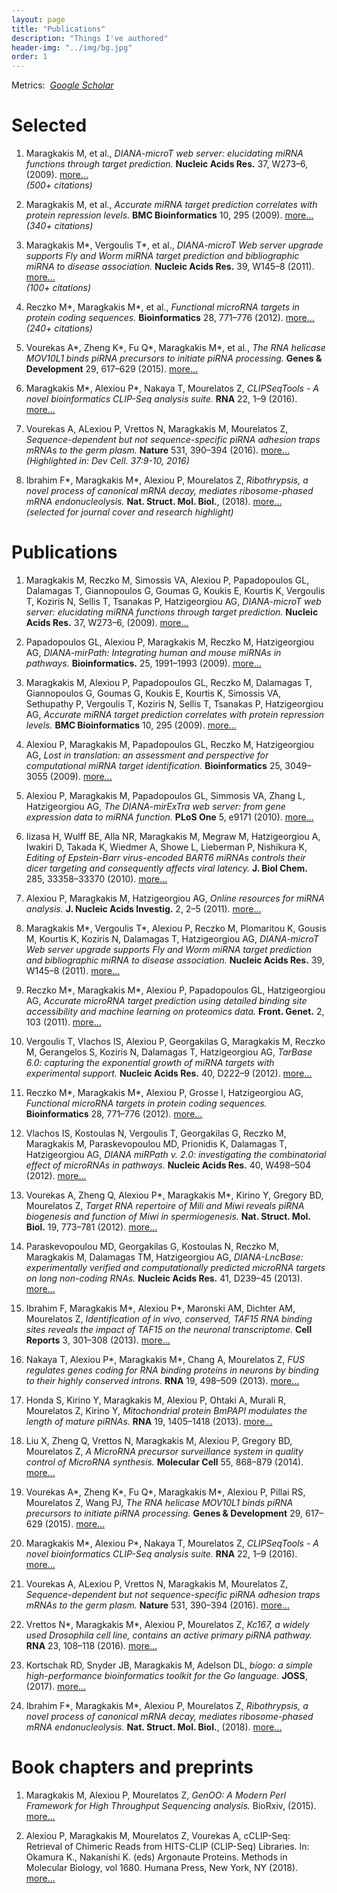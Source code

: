 ```yaml
---
layout: page
title: "Publications"
description: "Things I've authored"
header-img: "../img/bg.jpg"
order: 1
---
```


Metrics: &nbsp;*[Google Scholar](https://scholar.google.com/citations?user=F3yZjVMAAAAJ)*
<br>

# Selected
1.  Maragkakis M, et al., *DIANA-microT web server: elucidating miRNA
functions through target prediction.* **Nucleic Acids Res.** 37, W273–6,
(2009).
[more...](http://nar.oxfordjournals.org/content/37/suppl_2/W273.abstract)<br/>
*(500+ citations)*

1.  Maragkakis M, et al., *Accurate miRNA target prediction correlates with
protein repression levels.* **BMC Bioinformatics** 10, 295 (2009).
[more...](http://bmcbioinformatics.biomedcentral.com/articles/10.1186/1471-2105-10-295)<br/>
*(340+ citations)*

1.  Maragkakis M\*, Vergoulis T\*, et al., *DIANA-microT Web server upgrade
supports Fly and Worm miRNA target prediction and bibliographic miRNA to
disease association.* **Nucleic Acids Res.** 39, W145–8 (2011).
[more...](http://nar.oxfordjournals.org/content/39/suppl_2/W145.abstract)<br/>
*(100+ citations)*

1.  Reczko M\*, Maragkakis M\*, et al., *Functional microRNA targets in
protein coding sequences.* **Bioinformatics** 28, 771–776 (2012).
[more...](http://bioinformatics.oxfordjournals.org/content/28/6/771.abstract)<br/>
*(240+ citations)*

1.  Vourekas A\*, Zheng K\*, Fu Q\*, Maragkakis M\*, et al., *The RNA helicase
MOV10L1 binds piRNA precursors to initiate piRNA processing.* **Genes &
Development** 29, 617–629 (2015).
[more...](http://genesdev.cshlp.org/content/early/2015/03/10/gad.254631.114)

1.  Maragkakis M\*, Alexiou P\*, Nakaya T, Mourelatos Z, *CLIPSeqTools - A
novel bioinformatics CLIP-Seq analysis suite.* **RNA** 22, 1–9 (2016).
[more...](http://rnajournal.cshlp.org/content/early/2015/11/17/rna.052167.115)

1.  Vourekas A, ALexiou P, Vrettos N, Maragkakis M, Mourelatos Z,
*Sequence-dependent but not sequence-specific piRNA adhesion traps mRNAs to
the germ plasm.* **Nature** 531, 390–394 (2016).
[more...](http://www.nature.com/nature/journal/v531/n7594/full/nature17150.html)<br/>
*(Highlighted in: Dev Cell. 37:9-10, 2016)*

1. Ibrahim F\*, Maragkakis M\*, Alexiou P, Mourelatos Z, *Ribothrypsis, a novel
process of canonical mRNA decay, mediates ribosome-phased mRNA
endonucleolysis.* **Nat. Struct. Mol. Biol.**, (2018).
[more...](http://rdcu.be/IC30)<br/>
*(selected for journal cover and research highlight)*

# Publications
1.  Maragkakis M, Reczko M, Simossis VA, Alexiou P, Papadopoulos GL, Dalamagas
T, Giannopoulos G, Goumas G, Koukis E, Kourtis K, Vergoulis T, Koziris N,
Sellis T, Tsanakas P, Hatzigeorgiou AG, *DIANA-microT web server: elucidating
miRNA functions through target prediction.* **Nucleic Acids Res.** 37,
W273–6, (2009).
[more...](http://nar.oxfordjournals.org/content/37/suppl_2/W273.abstract)

1.  Papadopoulos GL, Alexiou P, Maragkakis M, Reczko M, Hatzigeorgiou AG,
*DIANA-mirPath: Integrating human and mouse miRNAs in pathways.*
**Bioinformatics.** 25, 1991–1993 (2009).
[more...](http://bioinformatics.oxfordjournals.org/content/25/15/1991.abstract)

1.  Maragkakis M, Alexiou P, Papadopoulos GL, Reczko M, Dalamagas T,
Giannopoulos G, Goumas G, Koukis E, Kourtis K, Simossis VA, Sethupathy P,
Vergoulis T, Koziris N, Sellis T, Tsanakas P, Hatzigeorgiou AG, *Accurate
miRNA target prediction correlates with protein repression levels.* **BMC
Bioinformatics** 10, 295 (2009).
[more...](http://bmcbioinformatics.biomedcentral.com/articles/10.1186/1471-2105-10-295)

1.  Alexiou P, Maragkakis M, Papadopoulos GL, Reczko M, Hatzigeorgiou AG,
*Lost in translation: an assessment and perspective for computational miRNA
target identification.* **Bioinformatics** 25, 3049–3055 (2009).
[more...](http://bioinformatics.oxfordjournals.org/content/25/23/3049.abstract)

1.  Alexiou P, Maragkakis M, Papadopoulos GL, Simmosis VA, Zhang L,
Hatzigeorgiou AG, *The DIANA-mirExTra web server: from gene expression data
to miRNA function.* **PLoS One** 5, e9171 (2010).
[more...](http://journals.plos.org/plosone/article?id=10.1371/journal.pone.0009171)

1.  Iizasa H, Wulff BE, Alla NR, Maragkakis M, Megraw M, Hatzigeorgiou A,
Iwakiri D, Takada K, Wiedmer A, Showe L, Lieberman P, Nishikura K, *Editing
of Epstein-Barr virus-encoded BART6 miRNAs controls their dicer targeting and
consequently affects viral latency.* **J. Biol Chem.** 285, 33358–33370 (2010).
[more...](http://www.jbc.org/content/285/43/33358.abstract)

1.  Alexiou P, Maragkakis M, Hatzigeorgiou AG, *Online resources for miRNA
analysis.* **J. Nucleic Acids Investig.** 2, 2–5 (2011).
[more...](http://www.pagepress.org/journals/index.php/jnai/article/view/jnai.2011.e4)

1.  Maragkakis M\*, Vergoulis T\*, Alexiou P, Reczko M, Plomaritou K, Gousis M,
Kourtis K, Koziris N, Dalamagas T, Hatzigeorgiou AG, *DIANA-microT Web server
upgrade supports Fly and Worm miRNA target prediction and bibliographic miRNA
to disease association.* **Nucleic Acids Res.** 39, W145–8 (2011).
[more...](http://nar.oxfordjournals.org/content/39/suppl_2/W145.abstract)

1.  Reczko M\*, Maragkakis M\*, Alexiou P, Papadopoulos GL, Hatzigeorgiou AG,
*Accurate microRNA target prediction using detailed binding site accessibility
and machine learning on proteomics data.* **Front. Genet.** 2, 103 (2011).
[more...](http://journal.frontiersin.org/article/10.3389/fgene.2011.00103/abstract)

1.  Vergoulis T, Vlachos IS, Alexiou P, Georgakilas G, Maragkakis M, Reczko M,
Gerangelos S, Koziris N, Dalamagas T, Hatzigeorgiou AG, *TarBase 6.0:
capturing the exponential growth of miRNA targets with experimental support.*
**Nucleic Acids Res.** 40, D222–9 (2012).
[more...](http://nar.oxfordjournals.org/content/40/D1/D222.abstract)

1.  Reczko M\*, Maragkakis M\*, Alexiou P, Grosse I, Hatzigeorgiou AG,
*Functional microRNA targets in protein coding sequences.* **Bioinformatics**
28, 771–776 (2012).
[more...](http://bioinformatics.oxfordjournals.org/content/28/6/771.abstract)

1.  Vlachos IS, Kostoulas N, Vergoulis T, Georgakilas G, Reczko M, Maragkakis
M, Paraskevopoulou MD, Prionidis K, Dalamagas T, Hatzigeorgiou AG, *DIANA
miRPath v. 2.0: investigating the combinatorial effect of microRNAs in
pathways.* **Nucleic Acids Res.** 40, W498–504 (2012).
[more...](http://nar.oxfordjournals.org/content/40/W1/W498.abstract)

1.  Vourekas A, Zheng Q, Alexiou P\*, Maragkakis M\*, Kirino Y, Gregory BD,
Mourelatos Z, *Target RNA repertoire of Mili and Miwi reveals piRNA biogenesis
and function of Miwi in spermiogenesis.* **Nat. Struct. Mol. Biol.** 19,
773–781 (2012).
[more...](http://www.nature.com/nsmb/journal/v19/n8/full/nsmb.2347.html)

1.  Paraskevopoulou MD, Georgakilas G, Kostoulas N, Reczko M, Maragkakis M,
Dalamagas TM, Hatzigeorgiou AG, *DIANA-LncBase: experimentally verified and
computationally predicted microRNA targets on long non-coding RNAs.* **Nucleic
Acids Res.** 41, D239–45 (2013).
[more...](http://nar.oxfordjournals.org/content/41/D1/D239.abstract)

1.  Ibrahim F, Maragkakis M\*, Alexiou P\*, Maronski AM, Dichter AM,
Mourelatos Z, *Identification of in vivo, conserved, TAF15 RNA binding sites
reveals the impact of TAF15 on the neuronal transcriptome.* **Cell Reports**
3, 301–308 (2013).
[more...](http://www.cell.com/cell-reports/abstract/S2211-1247(13)00028-4)

1.  Nakaya T, Alexiou P\*, Maragkakis M\*, Chang A, Mourelatos Z, *FUS regulates
genes coding for RNA binding proteins in neurons by binding to their highly
conserved introns.* **RNA** 19, 498–509 (2013).
[more...](http://rnajournal.cshlp.org/content/19/4/498.abstract)

1.  Honda S, Kirino Y, Maragkakis M, Alexiou P, Ohtaki A, Murali R, Mourelatos
Z, Kirino Y, *Mitochondrial protein BmPAPI modulates the length of mature
piRNAs.* **RNA** 19, 1405–1418 (2013).
[more...](http://rnajournal.cshlp.org/content/19/10/1405.abstract)

1.  Liu X, Zheng Q, Vrettos N, Maragkakis M, Alexiou P, Gregory BD, Mourelatos
Z, *A MicroRNA precursor surveillance system in quality control of MicroRNA
synthesis.* **Molecular Cell** 55, 868–879 (2014).
[more...](http://www.cell.com/molecular-cell/abstract/S1097-2765(14)00610-8)

1.  Vourekas A\*, Zheng K\*, Fu Q\*, Maragkakis M\*, Alexiou P, Pillai RS,
Mourelatos Z, Wang PJ, *The RNA helicase MOV10L1 binds piRNA precursors to
initiate piRNA processing.* **Genes & Development** 29, 617–629 (2015).
[more...](http://genesdev.cshlp.org/content/early/2015/03/10/gad.254631.114)

1.  Maragkakis M\*, Alexiou P\*, Nakaya T, Mourelatos Z, *CLIPSeqTools - A novel
bioinformatics CLIP-Seq analysis suite.* **RNA** 22, 1–9 (2016).
[more...](http://rnajournal.cshlp.org/content/early/2015/11/17/rna.052167.115)

1.  Vourekas A, ALexiou P, Vrettos N, Maragkakis M, Mourelatos Z,
*Sequence-dependent but not sequence-specific piRNA adhesion traps mRNAs to
the germ plasm.* **Nature** 531, 390–394 (2016).
[more...](http://www.nature.com/nature/journal/v531/n7594/full/nature17150.html)

1. Vrettos N\*, Maragkakis M\*, Alexiou P, Mourelatos Z, *Kc167, a widely used
Drosophila cell line, contains an active primary piRNA pathway.* **RNA** 23, 108–118 (2016).
[more...](http://rnajournal.cshlp.org/content/early/2016/10/27/rna.059139.116.abstract)

1. Kortschak RD, Snyder JB, Maragkakis M, Adelson DL, *bíogo: a simple
high-performance bioinformatics toolkit for the Go language.* **JOSS**,
(2017).
[more...](http://joss.theoj.org/papers/10.21105/joss.00167)

1. Ibrahim F\*, Maragkakis M\*, Alexiou P, Mourelatos Z, *Ribothrypsis, a
novel process of canonical mRNA decay, mediates ribosome-phased mRNA
endonucleolysis.* **Nat. Struct. Mol. Biol.**, (2018).
[more...](http://rdcu.be/IC30)

# Book chapters and preprints
1.  Maragkakis M, Alexiou P, Mourelatos Z, *GenOO: A Modern Perl Framework
for High Throughput Sequencing analysis.* BioRxiv, (2015).
[more...](http://biorxiv.org/content/early/2015/11/03/019265)

1. Alexiou P, Maragkakis M, Mourelatos Z, Vourekas A, cCLIP-Seq: Retrieval of
Chimeric Reads from HITS-CLIP (CLIP-Seq) Libraries. In: Okamura K., Nakanishi
K. (eds) Argonaute Proteins. Methods in Molecular Biology, vol 1680. Humana
Press, New York, NY (2018).
[more...](https://dx.doi.org/10.1007/978-1-4939-7339-2_6)
